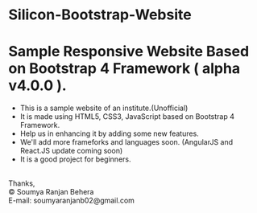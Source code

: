 # Silicon-Bootstrap-Website
<h1>Sample Responsive Website Based on Bootstrap 4 Framework ( alpha v4.0.0 ).</h1> 

<ul>
  <li>This is a sample website of an institute.(Unofficial)
  <li>It is made using HTML5, CSS3, JavaScript based on Bootstrap 4 Framework.
  <li>Help us in enhancing it by adding some new features.
  <li>We'll add more frameforks and languages soon. (AngularJS and React.JS update coming soon)
  <li>It is a good project for beginners.
</ul>
<br>
Thanks,<br>
&copy; Soumya Ranjan Behera<br>
E-mail: soumyaranjanb02@gmail.com
